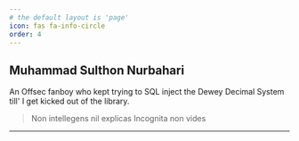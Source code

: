 ```yaml
---
# the default layout is 'page'
icon: fas fa-info-circle
order: 4
---
```


## Muhammad Sulthon Nurbahari

An Offsec fanboy who kept trying to SQL inject the Dewey Decimal System till' I get kicked out of the library.

> Non intellegens nil explicas Incognita non vides
---
